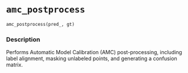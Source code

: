 
# `amc_postprocess`

```python
amc_postprocess(pred_, gt)
```

### Description
Performs Automatic Model Calibration (AMC) post-processing, including label alignment, masking unlabeled points, and generating a confusion matrix.